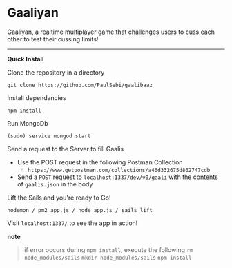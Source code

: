 Gaaliyan
===================


Gaaliyan, a realtime multiplayer game that challenges users to cuss each other to test their cussing limits!

----------

**Quick Install**

Clone the repository in a directory 

    git clone https://github.com/PaulSebi/gaalibaaz

Install dependancies

    npm install

Run MongoDb
	
    (sudo) service mongod start

Send a request to the Server to fill Gaalis

 - Use the POST request in the following Postman Collection
	 - `https://www.getpostman.com/collections/a46d332675d862747cdb`
 - Send a `POST` request to `localhost:1337/dev/v0/gaali` with the contents of `gaalis.json` in the body

Lift the Sails and you're ready to Go! 

    nodemon / pm2 app.js / node app.js / sails lift

Visit `localhost:1337/` to see the app in action!

**note** 
> if error occurs during `npm install`, execute the following 
> `rm node_modules/sails` 
> `mkdir node_modules/sails`
> `npm install` 
